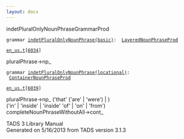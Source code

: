 ```yaml
---
layout: docs
---
```

<span class="title">indetPluralOnlyNounPhrase</span><span class="type">GrammarProd</span>

`grammar `<span class="classExtLink">[`indetPluralOnlyNounPhrase(basic)`](../object/indetPluralOnlyNounPhrase(basic).html)</span>` :   `[`LayeredNounPhraseProd`](../object/LayeredNounPhraseProd.html)

[`en_us.t`](../file/en_us.t.html)`[`[`6034`](../source/en_us.t.html#6034)`]`

<div class="gramrule">

pluralPhrase-\>np\_  

</div>

`grammar `<span class="classExtLink">[`indetPluralOnlyNounPhrase(locational)`](../object/indetPluralOnlyNounPhrase(locational).html)</span>` :   `[`ContainerNounPhraseProd`](../object/ContainerNounPhraseProd.html)

[`en_us.t`](../file/en_us.t.html)`[`[`6039`](../source/en_us.t.html#6039)`]`

<div class="gramrule">

pluralPhrase-\>np\_ ('that' ('are' \| 'were') \| )  
('in' \| 'inside' \| 'inside' 'of' \| 'on' \| 'from')  
completeNounPhraseWithoutAll-\>cont\_  

</div>

<div class="ftr">

TADS 3 Library Manual  
Generated on 5/16/2013 from TADS version 3.1.3

</div>
